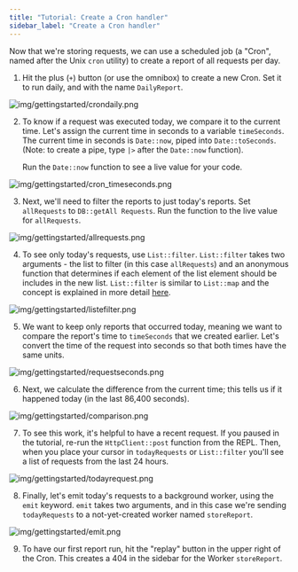 ```yaml
---
title: "Tutorial: Create a Cron handler"
sidebar_label: "Create a Cron handler"
---
```


Now that we're storing requests, we can use a scheduled job (a "Cron", named
after the Unix `cron` utility) to create a report of all requests per day.

1. Hit the plus (`+`) button (or use the omnibox) to create a new Cron. Set it
   to run daily, and with the name `DailyReport`.

![img/gettingstarted/crondaily.png](/img/gettingstarted/crondaily.png)

2. To know if a request was executed today, we compare it to the current time.
   Let's assign the current time in seconds to a variable `timeSeconds`. The
   current time in seconds is `Date::now`, piped into `Date::toSeconds`. (Note:
   to create a pipe, type `|>` after the `Date::now` function).

   Run the `Date::now` function to see a live value for your code.

![img/gettingstarted/cron_timeseconds.png](/img/gettingstarted/cron_timeseconds.png)

3. Next, we'll need to filter the reports to just today's reports. Set
   `allRequests` to `DB::getAll Requests`. Run the function to the live value
   for `allRequests`.

![img/gettingstarted/allrequests.png](/img/gettingstarted/allrequests.png)

4. To see only today's requests, use `List::filter`. `List::filter` takes two
   arguments - the list to filter (in this case `allRequests`) and an anonymous
   function that determines if each element of the list element should be
   includes in the new list. `List::filter` is similar to `List::map` and the
   concept is explained in more detail
   [here](https://darklang.com/docs/functional-aspects).

![img/gettingstarted/listefilter.png](/img/gettingstarted/listfilter.png)

5. We want to keep only reports that occurred today, meaning we want to compare
   the report's time to `timeSeconds` that we created earlier. Let's convert the
   time of the request into seconds so that both times have the same units.

![img/gettingstarted/requestseconds.png](/img/gettingstarted/requestseconds.png)

6. Next, we calculate the difference from the current time; this tells us if it
   happened today (in the last 86,400 seconds).

![img/gettingstarted/comparison.png](/img/gettingstarted/comparison.png)

7. To see this work, it's helpful to have a recent request. If you paused in the
   tutorial, re-run the `HttpClient::post` function from the REPL. Then, when
   you place your cursor in `todayRequests` or `List::filter` you'll see a list
   of requests from the last 24 hours.

![img/gettingstarted/todayrequest.png](/img/gettingstarted/todayrequest.png)

8. Finally, let's emit today's requests to a background worker, using the `emit`
   keyword. `emit` takes two arguments, and in this case we're sending
   `todayRequests` to a not-yet-created worker named `storeReport`.

![img/gettingstarted/emit.png](/img/gettingstarted/emit.png)

9. To have our first report run, hit the "replay" button in the upper right of
   the Cron. This creates a 404 in the sidebar for the Worker `storeReport`.
